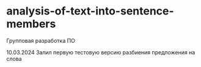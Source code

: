 # analysis-of-text-into-sentence-members
Групповая разработка ПО

10.03.2024
Залил первую тестовую версию разбиения предложения на слова
